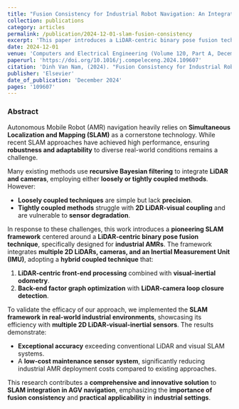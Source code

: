 ```yaml
---
title: "Fusion Consistency for Industrial Robot Navigation: An Integrated SLAM Framework with Multiple 2D LiDAR-Visual-Inertial Sensors"
collection: publications
category: articles
permalink: /publication/2024-12-01-slam-fusion-consistency
excerpt: 'This paper introduces a LiDAR-centric binary pose fusion technique for industrial Autonomous Mobile Robots (AMRs), ensuring robust SLAM integration.'
date: 2024-12-01
venue: 'Computers and Electrical Engineering (Volume 120, Part A, December 2024)'
paperurl: 'https://doi.org/10.1016/j.compeleceng.2024.109607'
citation: 'Dinh Van Nam, (2024). "Fusion Consistency for Industrial Robot Navigation: An Integrated SLAM Framework with Multiple 2D LiDAR-Visual-Inertial Sensors." <i>Computers and Electrical Engineering</i>, 120(A), pp. 109607, DOI: 10.1016/j.compeleceng.2024.109607.' 
publisher: 'Elsevier'
date_of_publication: 'December 2024'
pages: '109607'
---
```


### Abstract
Autonomous Mobile Robot (AMR) navigation heavily relies on **Simultaneous Localization and Mapping (SLAM)** as a cornerstone technology. While recent SLAM approaches have achieved high performance, ensuring **robustness and adaptability** to diverse real-world conditions remains a challenge. 

Many existing methods use **recursive Bayesian filtering** to integrate **LiDAR and cameras**, employing either **loosely or tightly coupled methods**. However:
- **Loosely coupled techniques** are simple but lack **precision**.
- **Tightly coupled methods** struggle with **2D LiDAR-visual coupling** and are vulnerable to **sensor degradation**.

In response to these challenges, this work introduces a **pioneering SLAM framework** centered around a **LiDAR-centric binary pose fusion technique**, specifically designed for **industrial AMRs**. The framework integrates **multiple 2D LiDARs, cameras, and an Inertial Measurement Unit (IMU)**, adopting a **hybrid coupled technique** that:
1. **LiDAR-centric front-end processing** combined with **visual-inertial odometry**.
2. **Back-end factor graph optimization** with **LiDAR-camera loop closure detection**.

To validate the efficacy of our approach, we implemented the **SLAM framework in real-world industrial environments**, showcasing its efficiency with **multiple 2D LiDAR-visual-inertial sensors**. The results demonstrate:
- **Exceptional accuracy** exceeding conventional LiDAR and visual SLAM systems.
- A **low-cost maintenance sensor system**, significantly reducing industrial AMR deployment costs compared to existing approaches.

This research contributes a **comprehensive and innovative solution** to **SLAM integration in AGV navigation**, emphasizing the **importance of fusion consistency** and **practical applicability** in **industrial settings**.
